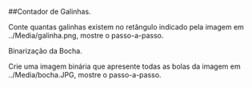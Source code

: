 ##Contador de Galinhas.

Conte quantas galinhas existem no retângulo
indicado pela imagem em ../Media/galinha.png, mostre o passo-a-passo.

Binarização da Bocha.

Crie uma imagem binária que apresente todas as
bolas da imagem em ../Media/bocha.JPG, mostre o passo-a-passo.